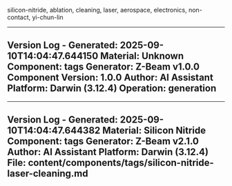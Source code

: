 silicon-nitride, ablation, cleaning, laser, aerospace, electronics, non-contact, yi-chun-lin

---
Version Log - Generated: 2025-09-10T14:04:47.644150
Material: Unknown
Component: tags
Generator: Z-Beam v1.0.0
Component Version: 1.0.0
Author: AI Assistant
Platform: Darwin (3.12.4)
Operation: generation
---

---
Version Log - Generated: 2025-09-10T14:04:47.644382
Material: Silicon Nitride
Component: tags
Generator: Z-Beam v2.1.0
Author: AI Assistant
Platform: Darwin (3.12.4)
File: content/components/tags/silicon-nitride-laser-cleaning.md
---